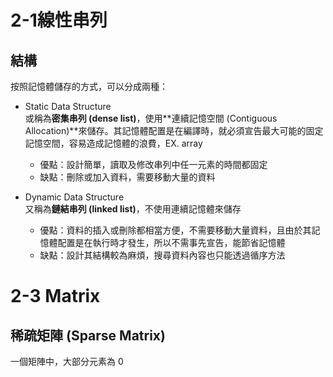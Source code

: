 # 2-1線性串列

## 結構
按照記憶體儲存的方式，可以分成兩種：

- Static Data Structure \
  或稱為**密集串列 (dense list)**，使用**連續記憶空間 (Contiguous Allocation)**來儲存。其記憶體配置是在編譯時，就必須宣告最大可能的固定記憶空間，容易造成記憶體的浪費，EX. array
  * 優點：設計簡單，讀取及修改串列中任一元素的時間都固定
  * 缺點：刪除或加入資料，需要移動大量的資料

- Dynamic Data Structure \
  又稱為**鏈結串列 (linked list)**，不使用連續記憶體來儲存
  * 優點：資料的插入或刪除都相當方便，不需要移動大量資料，且由於其記憶體配置是在執行時才發生，所以不需事先宣告，能節省記憶體
  * 缺點：設計其結構較為麻煩，搜尋資料內容也只能透過循序方法

# 2-3 Matrix

## 稀疏矩陣 (Sparse Matrix)
一個矩陣中，大部分元素為 0


